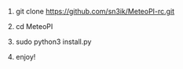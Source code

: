 1. git clone https://github.com/sn3ik/MeteoPI-rc.git
2. cd MeteoPI
4. sudo python3 install.py

5. enjoy!
